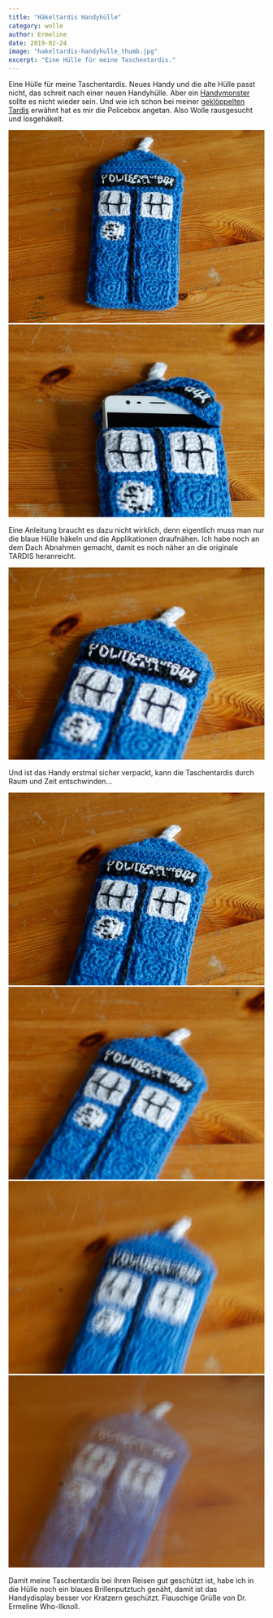 ```yaml
---
title: "Häkeltardis Handyhülle"
category: wolle
author: Ermeline
date: 2019-02-24
image: "hakeltardis-handyhulle_thumb.jpg"
excerpt: "Eine Hülle für meine Taschentardis."
---
```


Eine Hülle für meine Taschentardis. Neues Handy und die alte Hülle passt nicht, das schreit nach einer neuen Handyhülle. Aber ein [Handymonster](/2017/06/handymonster/) sollte es nicht wieder sein. Und wie ich schon bei meiner [geklöppelten Tardis](/2019/02/kloppeltardis/) erwähnt hat es mir die Policebox angetan. Also Wolle rausgesucht und losgehäkelt. 

![fertige Tardis](_1190925.jpg)
![man kann fast nicht sehen wo das Handy reinkommt](_1190929.jpg)

Eine Anleitung braucht es dazu nicht wirklich, denn eigentlich muss man nur die blaue Hülle häkeln und die Applikationen draufnähen. Ich habe noch an dem Dach Abnahmen gemacht, damit es noch näher an die originale TARDIS heranreicht.

![Applikationen nah](_1190914.jpg)

Und ist das Handy erstmal sicher verpackt, kann die Taschentardis durch Raum und Zeit entschwinden...

![kaum sieht man sie](_1190923.jpg)
![beginnt sie zu verschwimmen](_1190920.jpg)
![und langsam zu entschwinden](_1190922.jpg)
![bis sie fast nicht mehr zu sehen ist](_1190921.jpg)

Damit meine Taschentardis bei ihren Reisen gut geschützt ist, habe ich in die Hülle noch ein blaues Brillenputztuch genäht, damit ist das Handydisplay besser vor Kratzern geschützt.
Flauschige Grüße von Dr. Ermeline Who-llknoll.
